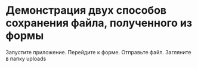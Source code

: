 # Демонстрация двух способов сохранения файла, полученного из формы

Запустите приложение. Перейдите к форме. Отправьте файл. Загляните в папку uploads
